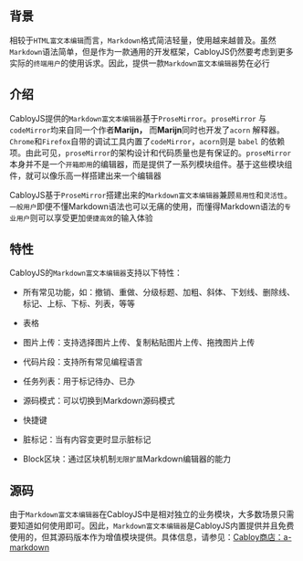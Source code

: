 ## 背景

相较于`HTML富文本编辑`而言，`Markdown`格式简洁轻量，使用越来越普及。虽然`Markdown`语法简单，但是作为一款通用的开发框架，CabloyJS仍然要考虑到更多实际的`终端用户`的使用诉求。因此，提供一款`Markdown富文本编辑器`势在必行

## 介绍

CabloyJS提供的`Markdown富文本编辑器`基于`ProseMirror`。`proseMirror` 与`codeMirror`均来自同一个作者**Marijn，** 而**Marijn**同时也开发了`acorn` 解释器。`Chrome`和`Firefox`自带的调试工具内置了`codeMirror`，`acorn`则是 `babel` 的依赖项。由此可见，`proseMirror`的架构设计和代码质量也是有保证的。`proseMirror`本身并不是一个`开箱即用`的编辑器，而是提供了一系列模块组件。基于这些模块组件，就可以像乐高一样搭建出来一个编辑器

CabloyJS基于`ProseMirror`搭建出来的`Markdown富文本编辑器`兼顾`易用性`和`灵活性`。`一般用户`即便不懂Markdown语法也可以无痛的使用，而懂得Markdown语法的`专业用户`则可以享受更加`便捷高效`的输入体验

## 特性

CabloyJS的`Markdown富文本编辑器`支持以下特性：

* 所有常见功能，如：撤销、重做、分级标题、加粗、斜体、下划线、删除线、标记、上标、下标、列表，等等

* 表格

* 图片上传：支持选择图片上传、复制粘贴图片上传、拖拽图片上传

* 代码片段：支持所有常见编程语言

* 任务列表：用于标记待办、已办

* 源码模式：可以切换到Markdown源码模式

* 快捷键

* 脏标记：当有内容变更时显示脏标记

* Block区块：通过区块机制`无限扩展`Markdown编辑器的能力

## 源码

由于`Markdown富文本编辑器`在CabloyJS中是相对独立的业务模块，大多数场景只需要知道如何使用即可。因此，`Markdown富文本编辑器`是CabloyJS内置提供并且免费使用的，但其源码版本作为增值模块提供。具体信息，请参见：[Cabloy商店：a-markdown](https://store.cabloy.com/zh-cn/articles/a-markdown.html)